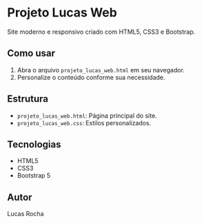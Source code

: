 # Projeto Lucas Web

Site moderno e responsivo criado com HTML5, CSS3 e Bootstrap.

## Como usar

1. Abra o arquivo `projeto_lucas_web.html` em seu navegador.
2. Personalize o conteúdo conforme sua necessidade.

## Estrutura

- `projeto_lucas_web.html`: Página principal do site.
- `projeto_lucas_web.css`: Estilos personalizados.

## Tecnologias

- HTML5
- CSS3
- Bootstrap 5

## Autor

Lucas Rocha
